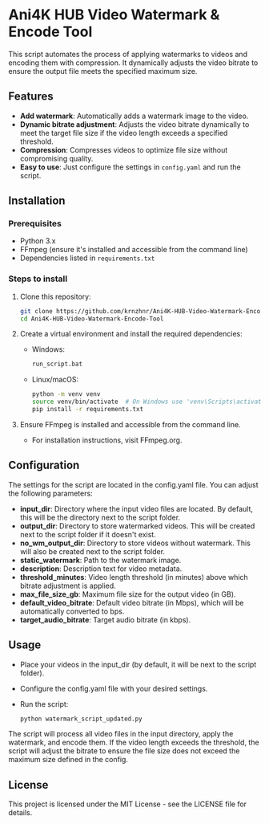 # Ani4K HUB Video Watermark & Encode Tool

This script automates the process of applying watermarks to videos and encoding them with compression. It dynamically adjusts the video bitrate to ensure the output file meets the specified maximum size.

## Features
- **Add watermark**: Automatically adds a watermark image to the video.
- **Dynamic bitrate adjustment**: Adjusts the video bitrate dynamically to meet the target file size if the video length exceeds a specified threshold.
- **Compression**: Compresses videos to optimize file size without compromising quality.
- **Easy to use**: Just configure the settings in `config.yaml` and run the script.

## Installation

### Prerequisites
- Python 3.x
- FFmpeg (ensure it's installed and accessible from the command line)
- Dependencies listed in `requirements.txt`

### Steps to install

1. Clone this repository:

   ```bash
   git clone https://github.com/krnzhnr/Ani4K-HUB-Video-Watermark-Encode-Tool.git
   cd Ani4K-HUB-Video-Watermark-Encode-Tool
   ```
2. Create a virtual environment and install the required dependencies:

   - Windows:
 
     ```bash
     run_script.bat
     ```
   - Linux/macOS:

     ```bash
     python -m venv venv
     source venv/bin/activate  # On Windows use 'venv\Scripts\activate'
     pip install -r requirements.txt
     ```
3. Ensure FFmpeg is installed and accessible from the command line.

   - For installation instructions, visit FFmpeg.org.
## Configuration
The settings for the script are located in the config.yaml file. You can adjust the following parameters:

- **input_dir**: Directory where the input video files are located. By default, this will be the directory next to the script folder.
- **output_dir**: Directory to store watermarked videos. This will be created next to the script folder if it doesn't exist.
- **no_wm_output_dir**: Directory to store videos without watermark. This will also be created next to the script folder.
- **static_watermark**: Path to the watermark image.
- **description**: Description text for video metadata.
- **threshold_minutes**: Video length threshold (in minutes) above which bitrate adjustment is applied.
- **max_file_size_gb**: Maximum file size for the output video (in GB).
- **default_video_bitrate**: Default video bitrate (in Mbps), which will be automatically converted to bps.
- **target_audio_bitrate**: Target audio bitrate (in kbps).

## Usage
- Place your videos in the input_dir (by default, it will be next to the script folder).

- Configure the config.yaml file with your desired settings.

- Run the script:

   ```bash
   python watermark_script_updated.py
   ```
The script will process all video files in the input directory, apply the watermark, and encode them. If the video length exceeds the threshold, the script will adjust the bitrate to ensure the file size does not exceed the maximum size defined in the config.

## License
This project is licensed under the MIT License - see the LICENSE file for details.
